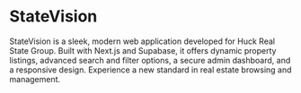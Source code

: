 # StateVision
StateVision is a sleek, modern web application developed for Huck Real State Group. Built with Next.js and Supabase, it offers dynamic property listings, advanced search and filter options, a secure admin dashboard, and a responsive design. Experience a new standard in real estate browsing and management.
